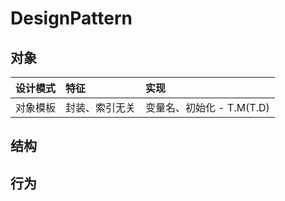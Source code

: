 # DesignPattern

## 对象

| 设计模式 | 特征 | 实现 |
| :-----| :-----| :-----|
| 对象模板 | 封装、索引无关 | 变量名、初始化 - T.M(T.D) |

## 结构


## 行为

